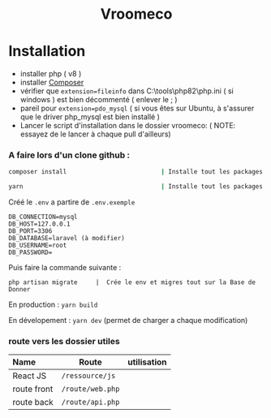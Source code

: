# <p align="center" >Vroomeco</p>

# Installation

- installer php ( v8 )
- installer [Composer](https://getcomposer.org/)
- vérifier que `extension=fileinfo` dans C:\tools\php82\php.ini ( si windows ) est bien décommenté ( enlever le ; )
- pareil pour `extension=pdo_mysql` ( si vous êtes sur Ubuntu, à s'assurer que le driver php_mysql est bien installé )
- Lancer le script d'installation dans le dossier vroomeco:
( NOTE: essayez de le lancer à chaque pull d'ailleurs)

### A faire lors d'un clone github : 
```bash
composer install                          | Installe tout les packages laravel 

yarn                                      | Installe tout les packages nodes 


```
Créé le ```.env```  a partire de ```.env.exemple``` 


```
DB_CONNECTION=mysql
DB_HOST=127.0.0.1
DB_PORT=3306
DB_DATABASE=laravel (à modifier)
DB_USERNAME=root
DB_PASSWORD=
```
Puis faire la commande suivante : 
```
php artisan migrate     |  Crée le env et migres tout sur la Base de Donner 
```
En production : ```yarn build``` 

En dévelopement : ```yarn dev``` (permet de charger a chaque modification)


### route vers les dossier utiles

Name| Route | utilisation
:----------------|------------- |-------------:
 React JS | `/ressource/js` | <p align="center"></p>
 route front | `/route/web.php` | <p align="center"></p>
 route back | `/route/api.php` | <p align="center"></p>




